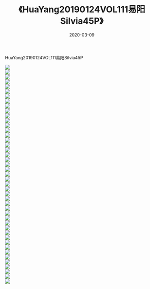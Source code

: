 ﻿---
layout: post
title:  《HuaYang20190124VOL111易阳Silvia45P》
date:   2020-03-09
img: http://pic.660000.xyz/1:/性感/2020/HuaYang20190124VOL111易阳Silvia45P/000.jpg
categories: [美女, 清纯, 唯美]
---

HuaYang20190124VOL111易阳Silvia45P

  ![](http://pic.660000.xyz/1:/性感/2020/HuaYang20190124VOL111易阳Silvia45P/001.jpg) <br> ![](http://pic.660000.xyz/1:/性感/2020/HuaYang20190124VOL111易阳Silvia45P/002.jpg) <br> ![](http://pic.660000.xyz/1:/性感/2020/HuaYang20190124VOL111易阳Silvia45P/003.jpg) <br> ![](http://pic.660000.xyz/1:/性感/2020/HuaYang20190124VOL111易阳Silvia45P/004.jpg) <br> ![](http://pic.660000.xyz/1:/性感/2020/HuaYang20190124VOL111易阳Silvia45P/005.jpg) <br> ![](http://pic.660000.xyz/1:/性感/2020/HuaYang20190124VOL111易阳Silvia45P/006.jpg) <br> ![](http://pic.660000.xyz/1:/性感/2020/HuaYang20190124VOL111易阳Silvia45P/007.jpg) <br> ![](http://pic.660000.xyz/1:/性感/2020/HuaYang20190124VOL111易阳Silvia45P/008.jpg) <br> ![](http://pic.660000.xyz/1:/性感/2020/HuaYang20190124VOL111易阳Silvia45P/009.jpg) <br> ![](http://pic.660000.xyz/1:/性感/2020/HuaYang20190124VOL111易阳Silvia45P/010.jpg) <br> ![](http://pic.660000.xyz/1:/性感/2020/HuaYang20190124VOL111易阳Silvia45P/011.jpg) <br> ![](http://pic.660000.xyz/1:/性感/2020/HuaYang20190124VOL111易阳Silvia45P/012.jpg) <br> ![](http://pic.660000.xyz/1:/性感/2020/HuaYang20190124VOL111易阳Silvia45P/013.jpg) <br> ![](http://pic.660000.xyz/1:/性感/2020/HuaYang20190124VOL111易阳Silvia45P/014.jpg) <br> ![](http://pic.660000.xyz/1:/性感/2020/HuaYang20190124VOL111易阳Silvia45P/015.jpg) <br> ![](http://pic.660000.xyz/1:/性感/2020/HuaYang20190124VOL111易阳Silvia45P/016.jpg) <br> ![](http://pic.660000.xyz/1:/性感/2020/HuaYang20190124VOL111易阳Silvia45P/017.jpg) <br> ![](http://pic.660000.xyz/1:/性感/2020/HuaYang20190124VOL111易阳Silvia45P/018.jpg) <br> ![](http://pic.660000.xyz/1:/性感/2020/HuaYang20190124VOL111易阳Silvia45P/019.jpg) <br> ![](http://pic.660000.xyz/1:/性感/2020/HuaYang20190124VOL111易阳Silvia45P/020.jpg) <br> ![](http://pic.660000.xyz/1:/性感/2020/HuaYang20190124VOL111易阳Silvia45P/021.jpg) <br> ![](http://pic.660000.xyz/1:/性感/2020/HuaYang20190124VOL111易阳Silvia45P/022.jpg) <br> ![](http://pic.660000.xyz/1:/性感/2020/HuaYang20190124VOL111易阳Silvia45P/023.jpg) <br> ![](http://pic.660000.xyz/1:/性感/2020/HuaYang20190124VOL111易阳Silvia45P/024.jpg) <br> ![](http://pic.660000.xyz/1:/性感/2020/HuaYang20190124VOL111易阳Silvia45P/025.jpg) <br> ![](http://pic.660000.xyz/1:/性感/2020/HuaYang20190124VOL111易阳Silvia45P/026.jpg) <br> ![](http://pic.660000.xyz/1:/性感/2020/HuaYang20190124VOL111易阳Silvia45P/027.jpg) <br> ![](http://pic.660000.xyz/1:/性感/2020/HuaYang20190124VOL111易阳Silvia45P/028.jpg) <br> ![](http://pic.660000.xyz/1:/性感/2020/HuaYang20190124VOL111易阳Silvia45P/029.jpg) <br> ![](http://pic.660000.xyz/1:/性感/2020/HuaYang20190124VOL111易阳Silvia45P/030.jpg) <br> ![](http://pic.660000.xyz/1:/性感/2020/HuaYang20190124VOL111易阳Silvia45P/031.jpg) <br> ![](http://pic.660000.xyz/1:/性感/2020/HuaYang20190124VOL111易阳Silvia45P/032.jpg) <br> ![](http://pic.660000.xyz/1:/性感/2020/HuaYang20190124VOL111易阳Silvia45P/033.jpg) <br> ![](http://pic.660000.xyz/1:/性感/2020/HuaYang20190124VOL111易阳Silvia45P/034.jpg) <br> ![](http://pic.660000.xyz/1:/性感/2020/HuaYang20190124VOL111易阳Silvia45P/035.jpg) <br> ![](http://pic.660000.xyz/1:/性感/2020/HuaYang20190124VOL111易阳Silvia45P/036.jpg) <br> ![](http://pic.660000.xyz/1:/性感/2020/HuaYang20190124VOL111易阳Silvia45P/037.jpg) <br> ![](http://pic.660000.xyz/1:/性感/2020/HuaYang20190124VOL111易阳Silvia45P/038.jpg) <br> ![](http://pic.660000.xyz/1:/性感/2020/HuaYang20190124VOL111易阳Silvia45P/039.jpg) <br> ![](http://pic.660000.xyz/1:/性感/2020/HuaYang20190124VOL111易阳Silvia45P/040.jpg) <br> ![](http://pic.660000.xyz/1:/性感/2020/HuaYang20190124VOL111易阳Silvia45P/041.jpg) <br> ![](http://pic.660000.xyz/1:/性感/2020/HuaYang20190124VOL111易阳Silvia45P/042.jpg) <br> ![](http://pic.660000.xyz/1:/性感/2020/HuaYang20190124VOL111易阳Silvia45P/043.jpg) <br> ![](http://pic.660000.xyz/1:/性感/2020/HuaYang20190124VOL111易阳Silvia45P/044.jpg) <br> ![](http://pic.660000.xyz/1:/性感/2020/HuaYang20190124VOL111易阳Silvia45P/045.jpg) <br>